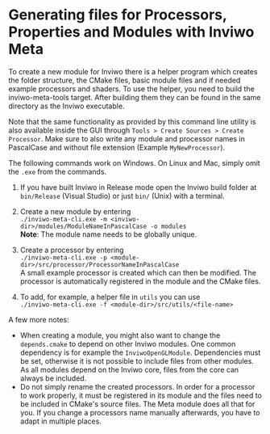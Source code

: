 # Generating files for Processors, Properties and Modules with Inviwo Meta

To create a new module for Inviwo there is a helper program which creates the folder structure,
the CMake files, basic module files and if needed example processors and shaders. To use the
helper, you need to build the inviwo-meta-tools target. After building them they can be found
in the same directory as the Inviwo executable.

Note that the same functionality as provided by this command line utility is also available inside the GUI through `Tools > Create Sources > Create Processor`.
Make sure to also write any module and processor names in PascalCase and without file extension (Example `MyNewProcessor`).

The following commands work on Windows. On Linux
and Mac, simply omit the `.exe` from the commands.

1. If you have built Inviwo in Release mode open the Inviwo build folder at `bin/Release` (Visual Studio) or just `bin/` (Unix) with
a terminal.

2. Create a new module by entering\
`./inviwo-meta-cli.exe -m <inviwo-dir>/modules/ModuleNameInPascalCase -o modules`\
**Note**: The module name needs to be globally unique.

3. Create a processor by entering\
`./inviwo-meta-cli.exe -p <module-dir>/src/processor/ProcessorNameInPascalCase`\
A small example processor is created which can then be modified. The processor is automatically registered in the module and the CMake files.

4. To add, for example, a helper file in `utils` you can use\
`./inviwo-meta-cli.exe -f <module-dir>/src/utils/<file-name>`

A few more notes:
- When creating a module, you might also want to change the `depends.cmake` to depend on other Inviwo modules. One
common dependency is for example the `InviwoOpenGLModule`.
Dependencies must be set, otherwise it is not possible to include files from other modules.
As all modules depend on the Inviwo core, files from the core can always be included.
- Do not simply rename the created processors. In order for a processor to work properly, it must be registered in its module and the files need to be included in CMake's source files. The Meta module does all that for you. If you change a processors name manually afterwards, you have to adapt in multiple places.
